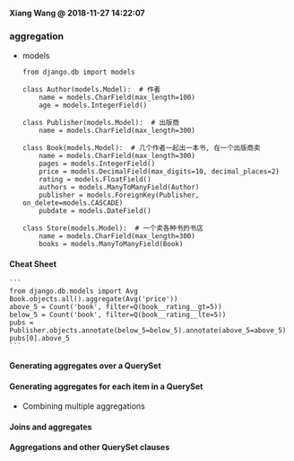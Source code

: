 **Xiang Wang @ 2018-11-27 14:22:07**

### aggregation
* models
    ```
    from django.db import models

    class Author(models.Model):  # 作者
        name = models.CharField(max_length=100)
        age = models.IntegerField()

    class Publisher(models.Model):  # 出版商
        name = models.CharField(max_length=300)

    class Book(models.Model):  # 几个作者一起出一本书, 在一个出版商卖
        name = models.CharField(max_length=300)
        pages = models.IntegerField()
        price = models.DecimalField(max_digits=10, decimal_places=2)
        rating = models.FloatField()
        authors = models.ManyToManyField(Author)
        publisher = models.ForeignKey(Publisher, on_delete=models.CASCADE)
        pubdate = models.DateField()

    class Store(models.Model):  # 一个卖各种书的书店
        name = models.CharField(max_length=300)
        books = models.ManyToManyField(Book)
    ```

#### Cheat Sheet
    ```
    from django.db.models import Avg
    Book.objects.all().aggregate(Avg('price'))
    above_5 = Count('book', filter=Q(book__rating__gt=5))
    below_5 = Count('book', filter=Q(book__rating__lte=5))
    pubs = Publisher.objects.annotate(below_5=below_5).annotate(above_5=above_5)
    pubs[0].above_5
    ```

#### Generating aggregates over a QuerySet
#### Generating aggregates for each item in a QuerySet
* Combining multiple aggregations

#### Joins and aggregates

#### Aggregations and other QuerySet clauses
